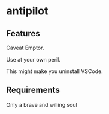 # antipilot

## Features

Caveat Emptor.

Use at your own peril.

This might make you uninstall VSCode.

## Requirements

Only a brave and willing soul
